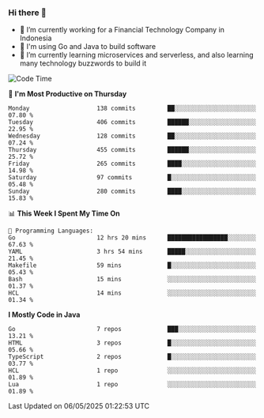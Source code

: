 ### Hi there 👋

<!--
**mazzama/mazzama** is a ✨ _special_ ✨ repository because its `README.md` (this file) appears on your GitHub profile.

Here are some ideas to get you started:

- 🔭 I’m currently working on ...
- 🌱 I’m currently learning ...
- 👯 I’m looking to collaborate on ...
- 🤔 I’m looking for help with ...
- 💬 Ask me about ...
- 📫 How to reach me: ...
- 😄 Pronouns: ...
- ⚡ Fun fact: ...
-->

- 🔭 I’m currently working for a Financial Technology Company in Indonesia
- :gun: I'm using Go and Java to build software
- 🌱 I’m currently learning microservices and serverless, and also learning many technology buzzwords to build it

<!--START_SECTION:waka-->
![Code Time](http://img.shields.io/badge/Code%20Time-3%2C886%20hrs%2022%20mins-blue)

📅 **I'm Most Productive on Thursday** 

```text
Monday                   138 commits         ██░░░░░░░░░░░░░░░░░░░░░░░   07.80 % 
Tuesday                  406 commits         ██████░░░░░░░░░░░░░░░░░░░   22.95 % 
Wednesday                128 commits         ██░░░░░░░░░░░░░░░░░░░░░░░   07.24 % 
Thursday                 455 commits         ██████░░░░░░░░░░░░░░░░░░░   25.72 % 
Friday                   265 commits         ████░░░░░░░░░░░░░░░░░░░░░   14.98 % 
Saturday                 97 commits          █░░░░░░░░░░░░░░░░░░░░░░░░   05.48 % 
Sunday                   280 commits         ████░░░░░░░░░░░░░░░░░░░░░   15.83 % 
```


📊 **This Week I Spent My Time On** 

```text
💬 Programming Languages: 
Go                       12 hrs 20 mins      █████████████████░░░░░░░░   67.63 % 
YAML                     3 hrs 54 mins       █████░░░░░░░░░░░░░░░░░░░░   21.45 % 
Makefile                 59 mins             █░░░░░░░░░░░░░░░░░░░░░░░░   05.43 % 
Bash                     15 mins             ░░░░░░░░░░░░░░░░░░░░░░░░░   01.37 % 
HCL                      14 mins             ░░░░░░░░░░░░░░░░░░░░░░░░░   01.34 % 
```

**I Mostly Code in Java** 

```text
Go                       7 repos             ███░░░░░░░░░░░░░░░░░░░░░░   13.21 % 
HTML                     3 repos             █░░░░░░░░░░░░░░░░░░░░░░░░   05.66 % 
TypeScript               2 repos             █░░░░░░░░░░░░░░░░░░░░░░░░   03.77 % 
HCL                      1 repo              ░░░░░░░░░░░░░░░░░░░░░░░░░   01.89 % 
Lua                      1 repo              ░░░░░░░░░░░░░░░░░░░░░░░░░   01.89 % 
```




 Last Updated on 06/05/2025 01:22:53 UTC
<!--END_SECTION:waka-->
